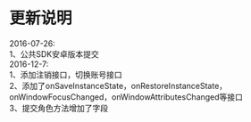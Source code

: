 # 更新说明
2016-07-26:  
1、公共SDK安卓版本提交
<br>2016-12-7:
<br>1、添加注销接口，切换账号接口
<br>2、添加了onSaveInstanceState，onRestoreInstanceState，onWindowFocusChanged，onWindowAttributesChanged等接口
<br>3、提交角色方法增加了字段

